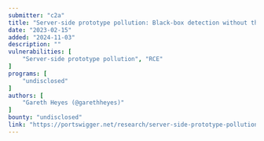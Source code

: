 ```yaml
---
submitter: "c2a"
title: "Server-side prototype pollution: Black-box detection without the DoS"
date: "2023-02-15"
added: "2024-11-03"
description: ""
vulnerabilities: [
    "Server-side prototype pollution", "RCE"
]
programs: [
    "undisclosed"
]
authors: [
    "Gareth Heyes (@garethheyes)"
]
bounty: "undisclosed"
link: "https://portswigger.net/research/server-side-prototype-pollution"
---
```




